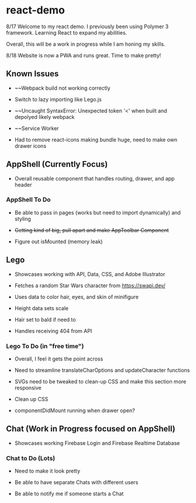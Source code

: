 # react-demo

8/17 Welcome to my react demo. I previously been using Polymer 3 framework. Learning React to expand my abilities. 

Overall, this will be a work in progress while I am honing my skills.

8/18 Website is now a PWA and runs great. Time to make pretty!



## Known Issues

- ~~Webpack build not working correctly

- Switch to lazy importing like Lego.js

-  ~~Uncaught SyntaxError: Unexpected token '<' when built and depolyed likely webpack

-  ~~Service Worker

- Had to remove react-icons making bundle huge, need to make own drawer icons




## AppShell (Currently Focus)

- Overall reusable component that handles routing, drawer, and app header


### AppShell To Do

- Be able to pass in pages (works but need to import dynamically) and styling  

- ~~Getting kind of big, pull apart and make AppToolbar Component~~

- Figure out isMounted (memory leak)



## Lego 

- Showcases working with API, Data, CSS, and Adobe Illustrator

- Fetches a random Star Wars character from https://swapi.dev/ 
 
- Uses data to color hair, eyes, and skin of minifigure
 
- Height data sets scale
 
- Hair set to bald if need to 
 
- Handles receiving 404 from API


### Lego To Do (in "free time")

- Overall, I feel it gets the point across
 
- Need to streamline translateCharOptions and updateCharacter functions
 
- SVGs need to be tweaked to clean-up CSS and make this section more responsive
 
- Clean up CSS
 
- componentDidMount running when drawer open?



## Chat (Work in Progress focused on AppShell)

- Showcases working Firebase Login and Firebase Realtime Database


### Chat to Do (Lots)

- Need to make it look pretty 

- Be able to have separate Chats with different users

- Be able to notify me if someone starts a Chat



